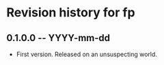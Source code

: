 # Revision history for fp

## 0.1.0.0 -- YYYY-mm-dd

* First version. Released on an unsuspecting world.
